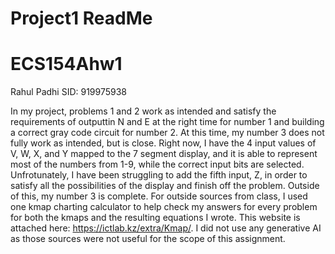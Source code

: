 # Project1 ReadMe
# ECS154Ahw1
Rahul Padhi 
SID: 919975938

In my project, problems 1 and 2 work as intended and satisfy the requirements of outputtin N and E at the right time for number 1 and building a correct gray code circuit for number 2. At this time, my number 3 does not fully work as intended, but is close. Right now, I have the 4 input values of V, W, X, and Y mapped to the 7 segment display, and it is able to represent most of the numbers from 1-9, while the correct input bits are selected. Unfrotunately, I have been struggling to add the fifth input, Z, in order to satisfy all the possibilities of the display and finish off the problem. Outside of this, my number 3 is complete. For outside sources from class, I used one kmap charting calculator to help check my answers for every problem for both the kmaps and the resulting equations I wrote. This website is attached here: https://ictlab.kz/extra/Kmap/. I did not use any generative AI as those sources were not useful for the scope of this assignment. 
